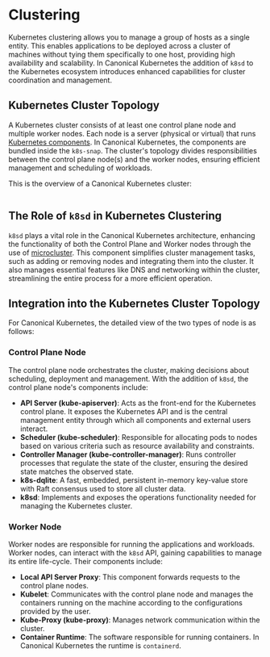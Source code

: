 # Clustering

Kubernetes clustering allows you to manage a group of hosts as a single entity.
This enables applications to be deployed across a cluster of machines without
tying them specifically to one host, providing high availability and
scalability. In Canonical Kubernetes the addition of `k8sd` to the Kubernetes
ecosystem introduces enhanced capabilities for cluster coordination and
management.

## Kubernetes Cluster Topology

A Kubernetes cluster consists of at least one control plane node and multiple
worker nodes. Each node is a server (physical or virtual) that runs
[Kubernetes components]. In Canonical Kubernetes, the components are bundled
inside the `k8s-snap`. The cluster's topology divides responsibilities between
the control plane node(s) and the worker nodes, ensuring efficient management
and scheduling of workloads.

This is the overview of a Canonical Kubernetes cluster:

```{kroki} ../assets/ck-cluster.puml
```

## The Role of `k8sd` in Kubernetes Clustering

`k8sd` plays a vital role in the Canonical Kubernetes architecture, enhancing
the functionality of both the Control Plane and Worker nodes through the use
of [microcluster]. This component simplifies cluster management tasks, such as
adding or removing nodes and integrating them into the cluster. It also
manages essential features like DNS and networking within the cluster,
streamlining the entire process for a more efficient operation.

## Integration into the Kubernetes Cluster Topology

For Canonical Kubernetes, the detailed view of the two types of node is as
follows:

### Control Plane Node

The control plane node orchestrates the cluster, making decisions about
scheduling, deployment and management. With the addition of `k8sd`, the control
plane node's components include:

- **API Server (kube-apiserver)**: Acts as the front-end for the Kubernetes
    control plane. It exposes the Kubernetes API and is the central management
    entity through which all components and external users interact.
- **Scheduler (kube-scheduler)**: Responsible for allocating pods to nodes
    based on various criteria such as resource availability and constraints.
- **Controller Manager (kube-controller-manager)**: Runs controller processes
    that regulate the state of the cluster, ensuring the desired state matches
    the observed state.
- **k8s-dqlite**: A fast, embedded, persistent in-memory key-value store with
    Raft consensus used to store all cluster data.
- **k8sd**: Implements and exposes the operations functionality needed for
    managing the Kubernetes cluster.

### Worker Node

Worker nodes are responsible for running the applications and workloads. Worker
nodes, can interact with the `k8sd` API, gaining capabilities to manage its
entire life-cycle. Their components include:

- **Local API Server Proxy**: This component forwards requests to the control
    plane nodes.
- **Kubelet**: Communicates with the control plane node and manages the
    containers running on the machine according to the configurations provided
    by the user.
- **Kube-Proxy (kube-proxy)**: Manages network communication within the cluster.
- **Container Runtime**: The software responsible for running containers. In
    Canonical Kubernetes the runtime is `containerd`.

<!-- LINKS -->

[Kubernetes Components]: https://kubernetes.io/docs/concepts/overview/components/
[microcluster]: https://github.com/canonical/microcluster
